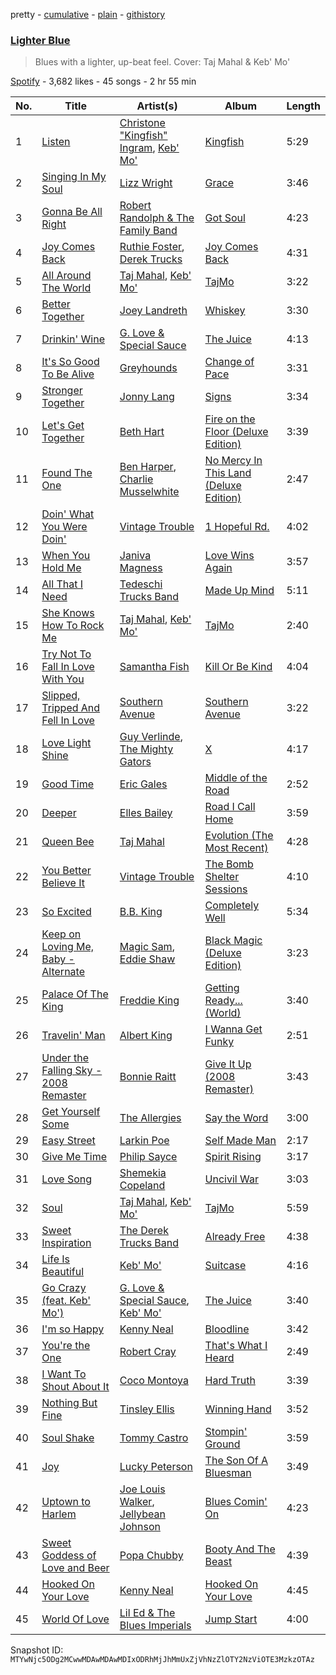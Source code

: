 pretty - [cumulative](/playlists/cumulative/37i9dQZF1DX0dqF2kqDiBN.md) - [plain](/playlists/plain/37i9dQZF1DX0dqF2kqDiBN) - [githistory](https://github.githistory.xyz/mackorone/spotify-playlist-archive/blob/main/playlists/plain/37i9dQZF1DX0dqF2kqDiBN)

### [Lighter Blue](https://open.spotify.com/playlist/37i9dQZF1DX0dqF2kqDiBN)

> Blues with a lighter, up\-beat feel\. Cover: Taj Mahal & Keb' Mo'

[Spotify](https://open.spotify.com/user/spotify) - 3,682 likes - 45 songs - 2 hr 55 min

| No. | Title | Artist(s) | Album | Length |
|---|---|---|---|---|
| 1 | [Listen](https://open.spotify.com/track/5JlYv60TgliGsHiPRzOMfx) | [Christone "Kingfish" Ingram](https://open.spotify.com/artist/5jMGnqJkgPaiJzwy5bOcYX), [Keb' Mo'](https://open.spotify.com/artist/6iDaoPZVgxrTkndDCisX8F) | [Kingfish](https://open.spotify.com/album/6fCDiY92JVAorr6HrKStRH) | 5:29 |
| 2 | [Singing In My Soul](https://open.spotify.com/track/3BlwNNhMoNy3kJJQkotssv) | [Lizz Wright](https://open.spotify.com/artist/3K0BfjMh2dS8WITuiMuGGW) | [Grace](https://open.spotify.com/album/2U1zLHhEmPFEOoZTezdXQg) | 3:46 |
| 3 | [Gonna Be All Right](https://open.spotify.com/track/7iltfnTWDyOWNeVbf6uJEA) | [Robert Randolph & The Family Band](https://open.spotify.com/artist/4xac3zhHlBm5QDxbZeqgeR) | [Got Soul](https://open.spotify.com/album/2WWqqmFSB4jFEnnRwngeSB) | 4:23 |
| 4 | [Joy Comes Back](https://open.spotify.com/track/2y4xTUliqsmrGvDvJ2sy6y) | [Ruthie Foster](https://open.spotify.com/artist/2lL4ckeM1A2Qo2Fe64dP0F), [Derek Trucks](https://open.spotify.com/artist/1xJPYI7GXasA3ariMSftPq) | [Joy Comes Back](https://open.spotify.com/album/0KVRKuJ3L6dpheQaBJZJrt) | 4:31 |
| 5 | [All Around The World](https://open.spotify.com/track/07ZuuDjwtyMzKVnayq0tEr) | [Taj Mahal](https://open.spotify.com/artist/1aTDTChWWyiJH3SEnYrdVp), [Keb' Mo'](https://open.spotify.com/artist/6iDaoPZVgxrTkndDCisX8F) | [TajMo](https://open.spotify.com/album/3NF642glRZZKf3Ng96eMfX) | 3:22 |
| 6 | [Better Together](https://open.spotify.com/track/2Hi5Vmg9pEE79rlc8euV8K) | [Joey Landreth](https://open.spotify.com/artist/1n5S81eeVtaFs2vvo7p234) | [Whiskey](https://open.spotify.com/album/5e26fKhSFeYXxCVAlCwMdQ) | 3:30 |
| 7 | [Drinkin' Wine](https://open.spotify.com/track/0aTYDSglGbfhv1Zoj9PAR6) | [G\. Love & Special Sauce](https://open.spotify.com/artist/74fkl73HDlCXw0l6cemB89) | [The Juice](https://open.spotify.com/album/66glD8iZgTv1vKXZRGQWXL) | 4:13 |
| 8 | [It's So Good To Be Alive](https://open.spotify.com/track/1OwdaBgJ4QMW4WPTZo5ckm) | [Greyhounds](https://open.spotify.com/artist/1FcTd89N9ESEOsIDD883Kp) | [Change of Pace](https://open.spotify.com/album/16oN3hGbEomhLRcCdKRlcg) | 3:31 |
| 9 | [Stronger Together](https://open.spotify.com/track/69krfmNys0Jneki3ZAndvY) | [Jonny Lang](https://open.spotify.com/artist/5rX1EodZfwxmW4fQX2Caot) | [Signs](https://open.spotify.com/album/4SPbtzCATQqeHmN2Evs26H) | 3:34 |
| 10 | [Let's Get Together](https://open.spotify.com/track/3BAr3C9HFzqNjYuExBQAix) | [Beth Hart](https://open.spotify.com/artist/30TrHDLNCKQVTYWOn9QqOC) | [Fire on the Floor \(Deluxe Edition\)](https://open.spotify.com/album/3DmktzDKQ3DUIdYX3c49gP) | 3:39 |
| 11 | [Found The One](https://open.spotify.com/track/3djkFjq8d6o286nrxoNrZW) | [Ben Harper](https://open.spotify.com/artist/45lorWzrKLxfKlWpV7r9CN), [Charlie Musselwhite](https://open.spotify.com/artist/4NikxGoDm5LGVYAHj0Euoc) | [No Mercy In This Land \(Deluxe Edition\)](https://open.spotify.com/album/6iwWWapZi9KtLsdfoGG3X4) | 2:47 |
| 12 | [Doin' What You Were Doin'](https://open.spotify.com/track/1OBfDqOeDZoyz5aMsXpVXh) | [Vintage Trouble](https://open.spotify.com/artist/72Pauuctba5lMzC89R0Vk0) | [1 Hopeful Rd.](https://open.spotify.com/album/7hEZhkFjaW8bH1cI1D6Dsd) | 4:02 |
| 13 | [When You Hold Me](https://open.spotify.com/track/4bOQOAu9eg0kpSHPPGA03w) | [Janiva Magness](https://open.spotify.com/artist/3igRFmvurYBLvQ4aYliwXg) | [Love Wins Again](https://open.spotify.com/album/5koT5jFcF9Iy0iZjG09rBT) | 3:57 |
| 14 | [All That I Need](https://open.spotify.com/track/4kHbSR48fWeGf7zQTOMdwu) | [Tedeschi Trucks Band](https://open.spotify.com/artist/2gFsmDBM0hkoZPmrO5EdyO) | [Made Up Mind](https://open.spotify.com/album/41qVSZezrAYJ8zXZvoyLGA) | 5:11 |
| 15 | [She Knows How To Rock Me](https://open.spotify.com/track/001CyR8xqmmpVZFiTZJ5BC) | [Taj Mahal](https://open.spotify.com/artist/1aTDTChWWyiJH3SEnYrdVp), [Keb' Mo'](https://open.spotify.com/artist/6iDaoPZVgxrTkndDCisX8F) | [TajMo](https://open.spotify.com/album/3NF642glRZZKf3Ng96eMfX) | 2:40 |
| 16 | [Try Not To Fall In Love With You](https://open.spotify.com/track/5zxyaWrWBvnHdplcFawoRs) | [Samantha Fish](https://open.spotify.com/artist/5HsS48kuvghKcNpwOaAvB5) | [Kill Or Be Kind](https://open.spotify.com/album/0Z917mMSP3EHtJicbhSAhA) | 4:04 |
| 17 | [Slipped, Tripped And Fell In Love](https://open.spotify.com/track/7mt1H6ndG323VvjxgAM09e) | [Southern Avenue](https://open.spotify.com/artist/4HfoncnCuBS7D4xU4VDosQ) | [Southern Avenue](https://open.spotify.com/album/2bP8zitRYEmT1mISjibQfL) | 3:22 |
| 18 | [Love Light Shine](https://open.spotify.com/track/1V7LEnad3oABKUTADZxtqL) | [Guy Verlinde](https://open.spotify.com/artist/1T4NREhwBrKGyMSMTQY8yn), [The Mighty Gators](https://open.spotify.com/artist/3VzoKJ1XixszFXANQgh8I9) | [X](https://open.spotify.com/album/3kiwdnLoJUlzX3dBxWs5qX) | 4:17 |
| 19 | [Good Time](https://open.spotify.com/track/41PprdpECRjIzJJX5BKd07) | [Eric Gales](https://open.spotify.com/artist/3x8RBu8okCCBLi5vnY4UyV) | [Middle of the Road](https://open.spotify.com/album/7egwxXjYLZsui8rZb5cUFL) | 2:52 |
| 20 | [Deeper](https://open.spotify.com/track/3Wx0KhDyNLXmygOhEpMz2S) | [Elles Bailey](https://open.spotify.com/artist/4NPMwh3kDwi6uVCNtmeUvU) | [Road I Call Home](https://open.spotify.com/album/3isKOTZKofEvSaMmYUgkCT) | 3:59 |
| 21 | [Queen Bee](https://open.spotify.com/track/4DxM8kI9DUFig4JkWiWxYr) | [Taj Mahal](https://open.spotify.com/artist/1aTDTChWWyiJH3SEnYrdVp) | [Evolution \(The Most Recent\)](https://open.spotify.com/album/3TiJzhz6bELDjmTdnwOq9a) | 4:28 |
| 22 | [You Better Believe It](https://open.spotify.com/track/7BoIAhe5LAH6gn173aDkX1) | [Vintage Trouble](https://open.spotify.com/artist/72Pauuctba5lMzC89R0Vk0) | [The Bomb Shelter Sessions](https://open.spotify.com/album/3OfyDcQy6XHkxMMGLrSJHT) | 4:10 |
| 23 | [So Excited](https://open.spotify.com/track/3mrrWFfuesBi5fswdz1Xxf) | [B.B\. King](https://open.spotify.com/artist/5xLSa7l4IV1gsQfhAMvl0U) | [Completely Well](https://open.spotify.com/album/7gzkgAWjOjEf5o6sIvBvT1) | 5:34 |
| 24 | [Keep on Loving Me, Baby \- Alternate](https://open.spotify.com/track/4e5ymELdStLwUwYVOiOVOF) | [Magic Sam](https://open.spotify.com/artist/0XErJwG6aCEj7NpKsEZrrO), [Eddie Shaw](https://open.spotify.com/artist/62Cl3kOtJGWR09eIHhkUgO) | [Black Magic \(Deluxe Edition\)](https://open.spotify.com/album/2DncQRkvDBalZB0wE7TYnd) | 3:23 |
| 25 | [Palace Of The King](https://open.spotify.com/track/2T6pMaivfX7w4tfAUX4uU9) | [Freddie King](https://open.spotify.com/artist/5dCuFngSPyOOnTAvrC7v2s) | [Getting Ready..\. \(World\)](https://open.spotify.com/album/2bNjljctm6ynfp9Xzdy7RI) | 3:40 |
| 26 | [Travelin' Man](https://open.spotify.com/track/2SXScqW8fvm22mCNtQktME) | [Albert King](https://open.spotify.com/artist/5aygfDCEaX5KTZOxSCpT9o) | [I Wanna Get Funky](https://open.spotify.com/album/6046X2I4SRTkO4BY14PGG6) | 2:51 |
| 27 | [Under the Falling Sky \- 2008 Remaster](https://open.spotify.com/track/2wRnK8Rmj4Q7ht4ywSE8lS) | [Bonnie Raitt](https://open.spotify.com/artist/4KDyYWR7IpxZ7xrdYbKrqY) | [Give It Up \(2008 Remaster\)](https://open.spotify.com/album/6ry5iI1ik4H2DvoiWhluYh) | 3:43 |
| 28 | [Get Yourself Some](https://open.spotify.com/track/6UWo6O18TobSRAxVwYI10L) | [The Allergies](https://open.spotify.com/artist/2v2cdjqYIpT8ZBpflNTttY) | [Say the Word](https://open.spotify.com/album/00aLz8ns1aftpDB3dQFCOb) | 3:00 |
| 29 | [Easy Street](https://open.spotify.com/track/1JbHMSiZowEjVrRhXh3XjZ) | [Larkin Poe](https://open.spotify.com/artist/7d10VF1J4LqW7vrpPOngzm) | [Self Made Man](https://open.spotify.com/album/4jwVtyG5s22UpGqKOZishP) | 2:17 |
| 30 | [Give Me Time](https://open.spotify.com/track/19qtOi2KTItS9Jp4w5BseK) | [Philip Sayce](https://open.spotify.com/artist/5Npr4HpRE8YlsisRjN9T8h) | [Spirit Rising](https://open.spotify.com/album/3dQKiRCBLOnvRmfcTCJP0H) | 3:17 |
| 31 | [Love Song](https://open.spotify.com/track/1YpPzjF3LgUr6htLKCnVei) | [Shemekia Copeland](https://open.spotify.com/artist/4CNjyWtO59j6Ih6S0n73ee) | [Uncivil War](https://open.spotify.com/album/5nzja6pp2VI6ywfosAhcBM) | 3:03 |
| 32 | [Soul](https://open.spotify.com/track/3JD3Mtjo7c05NZNDCPXh37) | [Taj Mahal](https://open.spotify.com/artist/1aTDTChWWyiJH3SEnYrdVp), [Keb' Mo'](https://open.spotify.com/artist/6iDaoPZVgxrTkndDCisX8F) | [TajMo](https://open.spotify.com/album/3NF642glRZZKf3Ng96eMfX) | 5:59 |
| 33 | [Sweet Inspiration](https://open.spotify.com/track/6RMhGW31lycj4UqKsLIJyr) | [The Derek Trucks Band](https://open.spotify.com/artist/1YwfENKEZrowcmtR1nALZn) | [Already Free](https://open.spotify.com/album/1I4Ydy7hVvINSdRHV7n4fS) | 4:38 |
| 34 | [Life Is Beautiful](https://open.spotify.com/track/3mtUR8aNUoMblqX49YzVF3) | [Keb' Mo'](https://open.spotify.com/artist/6iDaoPZVgxrTkndDCisX8F) | [Suitcase](https://open.spotify.com/album/39Sd7IZSx6vUejzS14bLV7) | 4:16 |
| 35 | [Go Crazy \(feat\. Keb' Mo'\)](https://open.spotify.com/track/7G6oI8xoGa62LGvE2xjtfP) | [G\. Love & Special Sauce](https://open.spotify.com/artist/74fkl73HDlCXw0l6cemB89), [Keb' Mo'](https://open.spotify.com/artist/6iDaoPZVgxrTkndDCisX8F) | [The Juice](https://open.spotify.com/album/66glD8iZgTv1vKXZRGQWXL) | 3:40 |
| 36 | [I'm so Happy](https://open.spotify.com/track/6aSxH8DLfzJAJv2V09kfg1) | [Kenny Neal](https://open.spotify.com/artist/2YNoaobWamjDPop3nk9xMQ) | [Bloodline](https://open.spotify.com/album/3hHXyQHqKYELS9wJLzZY1a) | 3:42 |
| 37 | [You're the One](https://open.spotify.com/track/0NNeMobitIwPjxvZx28AxD) | [Robert Cray](https://open.spotify.com/artist/6eMlKSBFAoXVJLoeHmwKEj) | [That's What I Heard](https://open.spotify.com/album/5MHALMDVXq4S7Ad6pNVl8I) | 2:49 |
| 38 | [I Want To Shout About It](https://open.spotify.com/track/2h8qkFrZdHeDe4usK4jsOz) | [Coco Montoya](https://open.spotify.com/artist/5nU57S2m2i7gWujCtGKmAb) | [Hard Truth](https://open.spotify.com/album/3AaBJu4gsVjChcKqYe0Sgb) | 3:39 |
| 39 | [Nothing But Fine](https://open.spotify.com/track/5o0r4jyCw8L5udeXsQ9STY) | [Tinsley Ellis](https://open.spotify.com/artist/56LMX8mqaIhJCaxjZBM1on) | [Winning Hand](https://open.spotify.com/album/0KcQqzRRmtu7hsPcEHJXXA) | 3:52 |
| 40 | [Soul Shake](https://open.spotify.com/track/3hKeRXFfnGAN80ZvZCwz01) | [Tommy Castro](https://open.spotify.com/artist/3qcmjQYtotraA2JrvN8165) | [Stompin' Ground](https://open.spotify.com/album/7idEcyqOmmK3iYlr8mmTti) | 3:59 |
| 41 | [Joy](https://open.spotify.com/track/1ZUn8WgpE4D5IUjrdxOLur) | [Lucky Peterson](https://open.spotify.com/artist/3OxsMm9KHw2FRJLGHtILl5) | [The Son Of A Bluesman](https://open.spotify.com/album/4ncErgtor51fjBYPYQ7hk9) | 3:49 |
| 42 | [Uptown to Harlem](https://open.spotify.com/track/7x4lvXYpRlmqpS5pWc2SJh) | [Joe Louis Walker](https://open.spotify.com/artist/5MPJKwuEzyWgfueKrogllD), [Jellybean Johnson](https://open.spotify.com/artist/6nSWotZBWhRE2qQhbMzWTr) | [Blues Comin' On](https://open.spotify.com/album/3nToFx6LGlS7AUa01g1KCa) | 4:23 |
| 43 | [Sweet Goddess of Love and Beer](https://open.spotify.com/track/66H9jPL1TsOrOYVMAwVjCR) | [Popa Chubby](https://open.spotify.com/artist/76EaAz0oJVx8IbnUbDOPmD) | [Booty And The Beast](https://open.spotify.com/album/1uGPozOUYC2TvpVE3IlWQi) | 4:39 |
| 44 | [Hooked On Your Love](https://open.spotify.com/track/2BNHEQAzAJAkWr2555Hsbp) | [Kenny Neal](https://open.spotify.com/artist/2YNoaobWamjDPop3nk9xMQ) | [Hooked On Your Love](https://open.spotify.com/album/53zsMq7ZaqjdF46y42ctJ1) | 4:45 |
| 45 | [World Of Love](https://open.spotify.com/track/78E77b3kMt9NQAlcuqZzIT) | [Lil Ed & The Blues Imperials](https://open.spotify.com/artist/3Rb0PWL2XJTCKrhZ2FSd5E) | [Jump Start](https://open.spotify.com/album/06UMQMztopw3oyrWF5RjHz) | 4:00 |

Snapshot ID: `MTYwNjc5ODg2MCwwMDAwMDAwMDIxODRhMjJhMmUxZjVhNzZlOTY2NzViOTE3MzkzOTAz`
